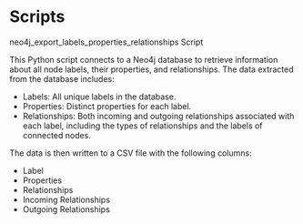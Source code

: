# Scripts
neo4j_export_labels_properties_relationships Script

This Python script connects to a Neo4j database to retrieve information about all node labels, their properties, and relationships. The data extracted from the database includes:
- Labels: All unique labels in the database.
- Properties: Distinct properties for each label.
- Relationships: Both incoming and outgoing relationships associated with each label, including the types of relationships and the labels of connected nodes.

The data is then written to a CSV file with the following columns:
- Label
- Properties
- Relationships
- Incoming Relationships
- Outgoing Relationships
